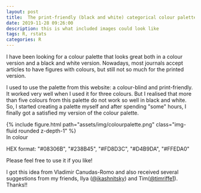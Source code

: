 ```yaml
---
layout: post
title:  The print-friendly (black and white) categorical colour palette
date: 2019-11-28 09:26:00
description: this is what included images could look like
tags: R, rstats
categories: R
---
```


I have been looking for a colour palette that looks great both in a colour version and a black and white version. Nowadays, most journals accept articles to have figures with colours, but still not so much for the printed version.

I used to use the palette from this website: a colour-blind and print-friendly. It worked very well when I used it for three colours. But I realised that more than five colours from this palette do not work so well in black and white. So, I started creating a palette myself and after spending "some" hours, I finally got a satisfied my version of the colour palette.

<div class="row mt-3">
    <div class="col-sm mt-3 mt-md-0">
        {% include figure.html path="assets/img/colourpalette.png" class="img-fluid rounded z-depth-1" %}
    </div>
</div>
<div class="caption">
    In colour
</div>

HEX format: "#08306B", "#238B45", "#FD8D3C", "#D4B9DA", "#FFEDA0"

Please feel free to use it if you like!

I got this idea from Vladimir Canudas-Romo and also received several suggestions from my friends, Ilya ([@ikashnitsky]()) and Tim([@timriffe1]()). Thanks!!
